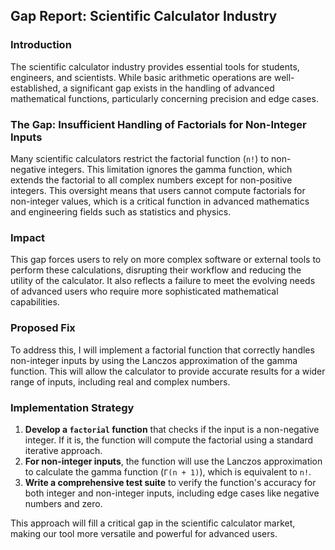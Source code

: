 ## Gap Report: Scientific Calculator Industry

### Introduction

The scientific calculator industry provides essential tools for students, engineers, and scientists. While basic arithmetic operations are well-established, a significant gap exists in the handling of advanced mathematical functions, particularly concerning precision and edge cases.

### The Gap: Insufficient Handling of Factorials for Non-Integer Inputs

Many scientific calculators restrict the factorial function (`n!`) to non-negative integers. This limitation ignores the gamma function, which extends the factorial to all complex numbers except for non-positive integers. This oversight means that users cannot compute factorials for non-integer values, which is a critical function in advanced mathematics and engineering fields such as statistics and physics.

### Impact

This gap forces users to rely on more complex software or external tools to perform these calculations, disrupting their workflow and reducing the utility of the calculator. It also reflects a failure to meet the evolving needs of advanced users who require more sophisticated mathematical capabilities.

### Proposed Fix

To address this, I will implement a factorial function that correctly handles non-integer inputs by using the Lanczos approximation of the gamma function. This will allow the calculator to provide accurate results for a wider range of inputs, including real and complex numbers.

### Implementation Strategy

1. **Develop a `factorial` function** that checks if the input is a non-negative integer. If it is, the function will compute the factorial using a standard iterative approach.
2. **For non-integer inputs**, the function will use the Lanczos approximation to calculate the gamma function (`Γ(n + 1)`), which is equivalent to `n!`.
3. **Write a comprehensive test suite** to verify the function's accuracy for both integer and non-integer inputs, including edge cases like negative numbers and zero.

This approach will fill a critical gap in the scientific calculator market, making our tool more versatile and powerful for advanced users.

